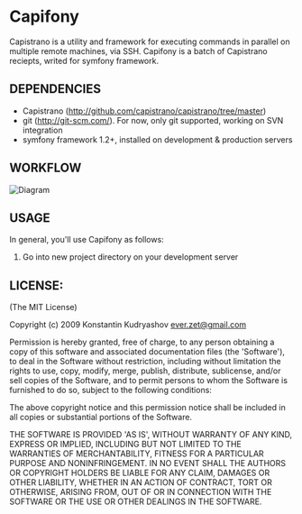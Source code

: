 # Capifony

Capistrano is a utility and framework for executing commands in parallel on multiple remote machines, via SSH.
Capifony is a batch of Capistrano reciepts, writed for symfony framework.

## DEPENDENCIES

* Capistrano (http://github.com/capistrano/capistrano/tree/master)
* git (http://git-scm.com/). For now, only git supported, working on SVN integration
* symfony framework 1.2+, installed on development & production servers

## WORKFLOW

![Diagram](http://everzet.com/images/capifony.png)

## USAGE

In general, you'll use Capifony as follows:

1. Go into new project directory on your development server

## LICENSE:

(The MIT License)

Copyright (c) 2009 Konstantin Kudryashov <ever.zet@gmail.com>

Permission is hereby granted, free of charge, to any person obtaining
a copy of this software and associated documentation files (the
'Software'), to deal in the Software without restriction, including
without limitation the rights to use, copy, modify, merge, publish,
distribute, sublicense, and/or sell copies of the Software, and to
permit persons to whom the Software is furnished to do so, subject to
the following conditions:

The above copyright notice and this permission notice shall be
included in all copies or substantial portions of the Software.

THE SOFTWARE IS PROVIDED 'AS IS', WITHOUT WARRANTY OF ANY KIND,
EXPRESS OR IMPLIED, INCLUDING BUT NOT LIMITED TO THE WARRANTIES OF
MERCHANTABILITY, FITNESS FOR A PARTICULAR PURPOSE AND NONINFRINGEMENT.
IN NO EVENT SHALL THE AUTHORS OR COPYRIGHT HOLDERS BE LIABLE FOR ANY
CLAIM, DAMAGES OR OTHER LIABILITY, WHETHER IN AN ACTION OF CONTRACT,
TORT OR OTHERWISE, ARISING FROM, OUT OF OR IN CONNECTION WITH THE
SOFTWARE OR THE USE OR OTHER DEALINGS IN THE SOFTWARE.

